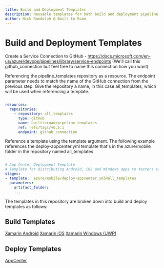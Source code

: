 ```yaml
---
title: Build and Deployment Templates
description: Reusable templates for both build and deployment pipeline stages
author: Nick Randolph @ Built to Roam
---
```


# Build and Deployment Templates

Create a Service Connection to GitHub - https://docs.microsoft.com/en-us/azure/devops/pipelines/library/service-endpoints
(We'll call this github_connection but feel free to name this connection how you want)

Referencing the pipeline_templates repository as a resource. The endpoint parameter needs to match the name of the GitHub connection from the previous step. Give the repository a name, in this case all_templates, which will be used when referencing a template.

```YAML

resources:
  repositories:
    - repository: all_templates
      type: github
      name: builttoroam/pipeline_templates
      ref: refs/tags/v0.5.1
      endpoint: github_connection

```

Reference a template using the template argument. The following example references the deploy-appcenter.yml template that's in the azure/mobile folder in the repository named all_templates

```YAML

# App Center Deployment Template
# Template for distributing Android, iOS and Windows apps to testers via App Center
stages:
- template:  azure/mobile/deploy-appcenter.yml@all_templates
  parameters:
    artifact_folder: 
    ...

```

The templates in this repository are broken down into build and deploy templates as follows:

## Build Templates

[Xamarin Android](./build//XamarinAndroid.md)
[Xamarin iOS](./build//XamariniOS.md)
[Xamarin Windows (UWP)](./build//XamarinWindows.md)

## Deploy Templates

[AppCenter](./deploy//AppCenter.md)
